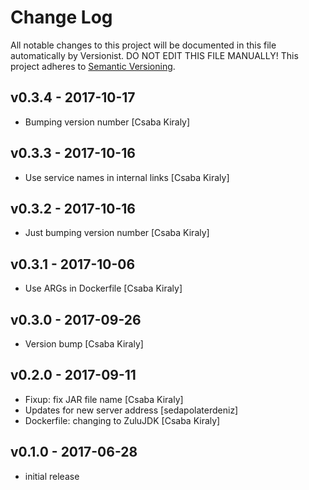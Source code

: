 # Change Log

All notable changes to this project will be documented in this file
automatically by Versionist. DO NOT EDIT THIS FILE MANUALLY!
This project adheres to [Semantic Versioning](http://semver.org/).

## v0.3.4 - 2017-10-17

* Bumping version number [Csaba Kiraly]

## v0.3.3 - 2017-10-16

* Use service names in internal links [Csaba Kiraly]

## v0.3.2 - 2017-10-16

* Just bumping version number [Csaba Kiraly]

## v0.3.1 - 2017-10-06

* Use ARGs in Dockerfile [Csaba Kiraly]

## v0.3.0 - 2017-09-26

* Version bump [Csaba Kiraly]

## v0.2.0 - 2017-09-11

* Fixup: fix JAR file name [Csaba Kiraly]
* Updates for new server address [sedapolaterdeniz]
* Dockerfile: changing to ZuluJDK [Csaba Kiraly]

## v0.1.0 - 2017-06-28

* initial release
